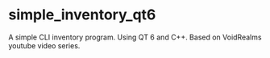 # simple_inventory_qt6
A simple CLI inventory program. Using QT 6 and C++. Based on VoidRealms youtube video series.
